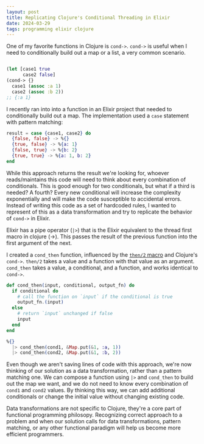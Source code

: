 ```yaml
---
layout: post
title: Replicating Clojure's Conditional Threading in Elixir
date: 2024-03-29
tags: programming elixir clojure
---
```

One of my favorite functions in Clojure is `cond->`. `cond->` is useful when I need to conditionally build out a map or a list, a very common scenario.

```clojure

(let [case1 true
      case2 false]
(cond-> {}
  case1 (assoc :a 1)
  case2 (assoc :b 2))
;; {:a 1}
```

I recently ran into into a function in an Elixir project that needed to conditionally build out a map.
The implementation used a `case` statement with pattern matching:

```elixir
result = case {case1, case2} do
  {false, false} -> %{}
  {true, false} -> %{a: 1}
  {false, true} -> %{b: 2}
  {true, true} -> %{a: 1, b: 2}
end
```

While this approach returns the result we're looking for, whoever reads/maintains this code will need to think about every combination of conditionals.
This is good enough for two conditionals, but what if a third is needed? A fourth?
Every new conditional will increase the complexity exponentially and will make the code susceptible to accidental errors.
Instead of writing this code as a set of hardcoded rules, I wanted to represent of this as a data transformation and try to replicate the behavior of `cond->` in Elixir.

Elixir has a pipe operator (`|>`) that is the Elixir equivalent to the thread first macro in clojure (->).
This passes the result of the previous function into the first argument of the next.

I created a `cond_then` function, influenced by the [`then/2` macro](https://hexdocs.pm/elixir/1.12.3/Kernel.html#then/2) and Clojure's `cond->`.
`then/2` takes a value and a function with that value as an argument.
`cond_then` takes a value, a conditional, and a function, and works identical to `cond->`.

```elixir
def cond_then(input, conditional, output_fn) do
  if conditional do
    # call the function on `input` if the conditional is true
    output_fn.(input) 
  else
    # return `input` unchanged if false
    input
  end
end

%{}
  |> cond_then(cond1, &Map.put(&1, :a, 1))
  |> cond_then(cond2, &Map.put(&1, :b, 2))
```

Even though we aren't saving lines of code with this approach, we're now thinking of our solution as a data transformation, rather than a pattern matching one.
We can compose a function using `|>` and `cond_then` to build out the map we want, and we do not need to know every combination of `cond1` and `cond2` values.
By thinking this way, we can add additional conditionals or change the initial value without changing existing code.

Data transformations are not specific to Clojure, they're a core part of functional programming philosopy.
Recognizing correct approach to a problem and when our solution calls for data transformations, pattern matching, or any other functional paradigm will help us become more efficient programmers.
